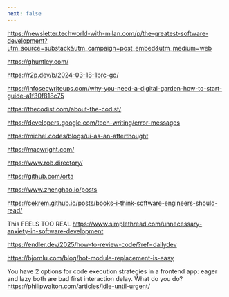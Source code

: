 ```yaml
---
next: false
---
```


https://newsletter.techworld-with-milan.com/p/the-greatest-software-development?utm_source=substack&utm_campaign=post_embed&utm_medium=web

https://ghuntley.com/

https://r2p.dev/b/2024-03-18-1brc-go/

https://infosecwriteups.com/why-you-need-a-digital-garden-how-to-start-guide-a1f30f818c75

https://thecodist.com/about-the-codist/

https://developers.google.com/tech-writing/error-messages

https://michel.codes/blogs/ui-as-an-afterthought

https://macwright.com/

https://www.rob.directory/

https://github.com/orta

https://www.zhenghao.io/posts

https://cekrem.github.io/posts/books-i-think-software-engineers-should-read/


This FEELS TOO REAL
https://www.simplethread.com/unnecessary-anxiety-in-software-development


https://endler.dev/2025/how-to-review-code/?ref=dailydev


https://bjornlu.com/blog/hot-module-replacement-is-easy



You have 2 options for code execution strategies in a frontend app: eager and lazy
both are bad first interaction delay. What do you do?
https://philipwalton.com/articles/idle-until-urgent/
